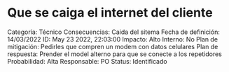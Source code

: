# Que se caiga el internet del cliente

Categoría: Técnico
Consecuencias: Caida del sitema
Fecha de definición: 14/03/2022
ID: May 23 2022, 22:03:00
Impacto: Alto
Interno: No
Plan de mitigación: Pedirles que compren un modem con datos celulares
Plan de respuesta: Prender el model alterno para que se conecte a los repetidores
Probabilidad: Alta
Responsable: PO
Status: Identificado